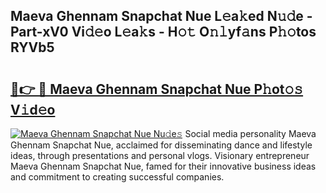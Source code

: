 ## Maeva Ghennam Snapchat Nue L𝚎a𝚔ed N𝚞𝚍e - Part-xV0 Vi𝚍𝚎o L𝚎a𝚔s - H𝚘𝚝 O𝚗𝚕yf𝚊ns P𝚑𝚘tos RYVb5

# <h2><a href="http://kf46paq.oniu.top/?m=Maeva+Ghennam+Snapchat+Nue">🔗👉 🔴 Maeva Ghennam Snapchat Nue P𝚑ot𝚘𝚜 V𝚒d𝚎o</a></h2>

[![Maeva Ghennam Snapchat Nue Nu𝚍e𝚜](https://i.imgur.com/0qMVB7G.gif)](http://kf46paq.oniu.top/?m=Maeva+Ghennam+Snapchat+Nue)
Social media personality Maeva Ghennam Snapchat Nue, acclaimed for disseminating dance and lifestyle ideas, through presentations and personal vlogs. Visionary entrepreneur Maeva Ghennam Snapchat Nue, famed for their innovative business ideas and commitment to creating successful companies.  
